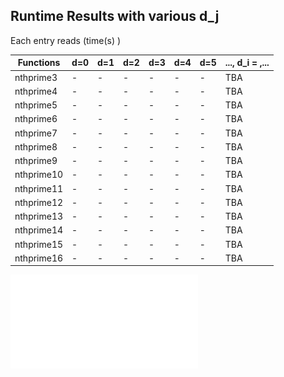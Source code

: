 ## Runtime Results with various d_j  
Each entry reads (time(s)  )

|  Functions |      d=0      |      d=1      |      d=2      |      d=3      |      d=4      |      d=5      |..., d_i = ,... |
|    ----    |      ----     |     ----      |     ----      |     ----      |     ----      |     ----      |      ----                    |
| nthprime3  |       -       |       -       |       -       |       -       |       -       |       -       |      TBA                     |
| nthprime4  |       -       |       -       |       -       |       -       |       -       |       -       |      TBA                     |
| nthprime5  |       -       |       -       |       -       |       -       |       -       |       -       |      TBA                     |
| nthprime6  |       -       |       -       |       -       |       -       |       -       |       -       |      TBA                     |
| nthprime7  |       -       |       -       |       -       |       -       |       -       |       -       |      TBA                     |
| nthprime8  |       -       |       -       |       -       |       -       |       -       |       -       |      TBA                     |
| nthprime9  |       -       |       -       |       -       |       -       |       -       |       -       |      TBA                     |
| nthprime10 |       -       |       -       |       -       |       -       |       -       |       -       |      TBA                     |
| nthprime11 |       -       |       -       |       -       |       -       |       -       |       -       |      TBA                     |
| nthprime12 |       -       |       -       |       -       |       -       |       -       |       -       |      TBA                     |
| nthprime13 |       -       |       -       |       -       |       -       |       -       |       -       |      TBA                     |
| nthprime14 |       -       |       -       |       -       |       -       |       -       |       -       |      TBA                     |
| nthprime15 |       -       |       -       |       -       |       -       |       -       |       -       |      TBA                     |
| nthprime16 |       -       |       -       |       -       |       -       |       -       |       -       |      TBA                     |

![hustlin_erd](runtime_nthPrime.pdf)
